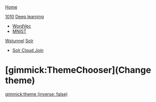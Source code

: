 [Home](index.md)

[1010](cat10.md)
[Deep learning]()

  * [WordVec](wordvecplay.md)
  * [MNIST](mnist.md)
  
[Wstunnel](wstunnel.md)
[Solr ]()

  * [Solr Cloud Join](solr-join.md)

# [gimmick:ThemeChooser](Change theme)
[gimmick:theme (inverse: false)](cerulean)
